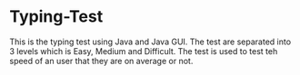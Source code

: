 # Typing-Test

This is the typing test using Java and Java GUI. The test are separated into 3 levels which is Easy, Medium and Difficult. The test is used to test teh speed of an user that they are on average or not.
